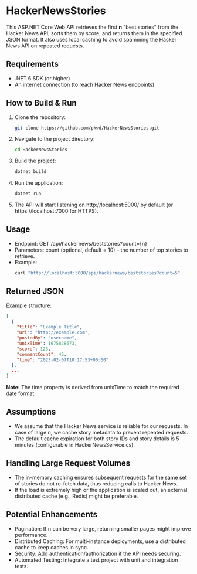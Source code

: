 # HackerNewsStories

This ASP.NET Core Web API retrieves the first **n** "best stories" from the Hacker News API, sorts them by score, and returns them in the specified JSON format. It also uses local caching to avoid spamming the Hacker News API on repeated requests.

## Requirements
- .NET 6 SDK (or higher)
- An internet connection (to reach Hacker News endpoints)

## How to Build & Run

1. Clone the repository:
   ```bash
   git clone https://github.com/pkwd/HackerNewsStories.git
2. Navigate to the project directory:
   ```bash
   cd HackerNewsStories
3. Build the project:
   ```bash
   dotnet build
4. Run the application:
   ```bash
   dotnet run
5. The API will start listening on http://localhost:5000/ by default (or https://localhost:7000 for HTTPS).

## Usage
- Endpoint: GET /api/hackernews/beststories?count={n}
- Parameters:
count (optional, default = 10) – the number of top stories to retrieve.
- Example:
   ```bash
   curl "http://localhost:5000/api/hackernews/beststories?count=5"

## Returned JSON
Example structure:

  ```json
  [
    {
      "title": "Example Title",
      "uri": "http://example.com",
      "postedBy": "username",
      "unixTime": 1675828673,
      "score": 123,
      "commentCount": 45,
      "time": "2023-02-07T10:17:53+00:00"
    },
    ...
  ]
```
**Note:** The time property is derived from unixTime to match the required date format.

## Assumptions
- We assume that the Hacker News service is reliable for our requests. In case of large n, we cache story metadata to prevent repeated requests.
- The default cache expiration for both story IDs and story details is 5 minutes (configurable in HackerNewsService.cs).
## Handling Large Request Volumes
- The in-memory caching ensures subsequent requests for the same set of stories do not re-fetch data, thus reducing calls to Hacker News.
- If the load is extremely high or the application is scaled out, an external distributed cache (e.g., Redis) might be preferable.
## Potential Enhancements
- Pagination: If n can be very large, returning smaller pages might improve performance.
- Distributed Caching: For multi-instance deployments, use a distributed cache to keep caches in sync.
- Security: Add authentication/authorization if the API needs securing.
- Automated Testing: Integrate a test project with unit and integration tests.
